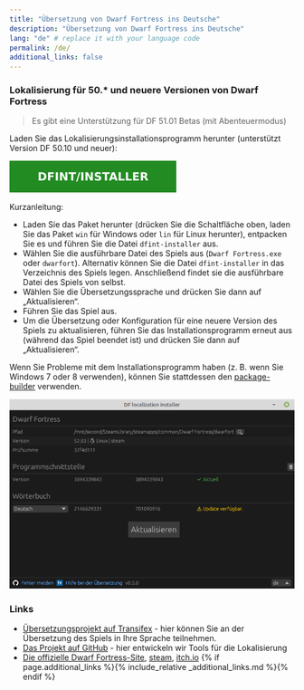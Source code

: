 ```yaml
---
title: "Übersetzung von Dwarf Fortress ins Deutsche"
description: "Übersetzung von Dwarf Fortress ins Deutsche"
lang: "de" # replace it with your language code
permalink: /de/
additional_links: false
---
```


### Lokalisierung für 50.* und neuere Versionen von Dwarf Fortress

> Es gibt eine Unterstützung für DF 51.01 Betas (mit Abenteuermodus)

Laden Sie das Lokalisierungsinstallationsprogramm herunter (unterstützt Version DF 50.10 und neuer):

[![dfint/installer](/assets/img/download-button.svg)](https://github.com/dfint/installer/releases/latest)

Kurzanleitung:

- Laden Sie das Paket herunter (drücken Sie die Schaltfläche oben, laden Sie das Paket `win` für Windows oder `lin` für Linux herunter), entpacken Sie es und führen Sie die Datei `dfint-installer` aus.
- Wählen Sie die ausführbare Datei des Spiels aus (`Dwarf Fortress.exe` oder `dwarfort`). Alternativ können Sie die Datei `dfint-installer` in das Verzeichnis des Spiels legen. Anschließend findet sie die ausführbare Datei des Spiels von selbst.
- Wählen Sie die Übersetzungssprache und drücken Sie dann auf „Aktualisieren“.
- Führen Sie das Spiel aus.
- Um die Übersetzung oder Konfiguration für eine neuere Version des Spiels zu aktualisieren, führen Sie das Installationsprogramm erneut aus (während das Spiel beendet ist) und drücken Sie dann auf „Aktualisieren“.

Wenn Sie Probleme mit dem Installationsprogramm haben (z. B. wenn Sie Windows 7 oder 8 verwenden), können Sie stattdessen den [package-builder](https://dfint-package-build.streamlit.app) verwenden.

![screenshot](screenshot.png)

### Links

- [Übersetzungsprojekt auf Transifex](https://app.transifex.com/dwarf-fortress-translation/dwarf-fortress-steam) - hier können Sie an der Übersetzung des Spiels in Ihre Sprache teilnehmen.
- [Das Projekt auf GitHub](https://github.com/dfint) - hier entwickeln wir Tools für die Lokalisierung
- [Die offizielle Dwarf Fortress-Site](https://bay12games.com/dwarves/), [steam](https://store.steampowered.com/app/975370/Dwarf_Fortress/), [itch.io](https://kitfoxgames.itch.io/dwarf-fortress)
{% if page.additional_links %}{% include_relative _additional_links.md %}{% endif %}
